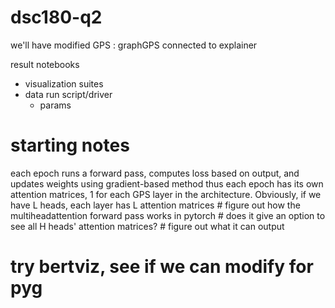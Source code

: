 # dsc180-q2

we'll have modified GPS : graphGPS
connected to explainer

result notebooks
- visualization suites
- data
run script/driver
    - params

# starting notes
each epoch runs a forward pass, computes loss based on output, and updates weights using gradient-based method
thus each epoch has its own attention matrices, 1 for each GPS layer in the architecture. Obviously, if we have L heads, each layer has L attention matrices
    # figure out how the multiheadattention forward pass works in pytorch
    # does it give an option to see all H heads' attention matrices?
    # figure out what it can output


# try bertviz, see if we can modify for pyg